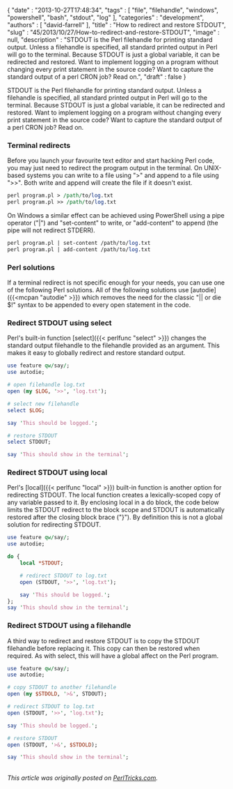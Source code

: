 {
   "date" : "2013-10-27T17:48:34",
   "tags" : [
      "file",
      "filehandle",
      "windows",
      "powershell",
      "bash",
      "stdout",
      "log"
   ],
   "categories" : "development",
   "authors" : [
      "david-farrell"
   ],
   "title" : "How to redirect and restore STDOUT",
   "slug" : "45/2013/10/27/How-to-redirect-and-restore-STDOUT",
   "image" : null,
   "description" : "STDOUT is the Perl filehandle for printing standard output. Unless a filehandle is specified, all standard printed output in Perl will go to the terminal. Because STDOUT is just a global variable, it can be redirected and restored. Want to implement logging on a program without changing every print statement in the source code? Want to capture the standard output of a perl CRON job? Read on.",
   "draft" : false
}


STDOUT is the Perl filehandle for printing standard output. Unless a filehandle is specified, all standard printed output in Perl will go to the terminal. Because STDOUT is just a global variable, it can be redirected and restored. Want to implement logging on a program without changing every print statement in the source code? Want to capture the standard output of a perl CRON job? Read on.

### Terminal redirects

Before you launch your favourite text editor and start hacking Perl code, you may just need to redirect the program output in the terminal. On UNIX-based systems you can write to a file using "\>" and append to a file using "\>\>". Both write and append will create the file if it doesn't exist.

```perl
perl program.pl > /path/to/log.txt
perl program.pl >> /path/to/log.txt
```

On Windows a similar effect can be achieved using PowerShell using a pipe operator ("|") and "set-content" to write, or "add-content" to append (the pipe will not redirect STDERR).

```perl
perl program.pl | set-content /path/to/log.txt
perl program.pl | add-content /path/to/log.txt
```

### Perl solutions

If a terminal redirect is not specific enough for your needs, you can use one of the following Perl solutions. All of the following solutions use [autodie]({{<mcpan "autodie" >}}) which removes the need for the classic "|| or die $!" syntax to be appended to every open statement in the code.

### Redirect STDOUT using select

Perl's built-in function [select]({{< perlfunc "select" >}}) changes the standard output filehandle to the filehandle provided as an argument. This makes it easy to globally redirect and restore standard output.

```perl
use feature qw/say/;
use autodie;

# open filehandle log.txt
open (my $LOG, '>>', 'log.txt');

# select new filehandle
select $LOG;

say 'This should be logged.';

# restore STDOUT
select STDOUT;

say 'This should show in the terminal';
```

### Redirect STDOUT using local

Perl's [local]({{< perlfunc "local" >}}) built-in function is another option for redirecting STDOUT. The local function creates a lexically-scoped copy of any variable passed to it. By enclosing local in a do block, the code below limits the STDOUT redirect to the block scope and STDOUT is automatically restored after the closing block brace ("}"). By definition this is not a global solution for redirecting STDOUT.

```perl
use feature qw/say/;
use autodie;

do {
    local *STDOUT;

    # redirect STDOUT to log.txt
    open (STDOUT, '>>', 'log.txt');

    say 'This should be logged.';
};
say 'This should show in the terminal';
```

### Redirect STDOUT using a filehandle

A third way to redirect and restore STDOUT is to copy the STDOUT filehandle before replacing it. This copy can then be restored when required. As with select, this will have a global affect on the Perl program.

```perl
use feature qw/say/;
use autodie;

# copy STDOUT to another filehandle
open (my $STDOLD, '>&', STDOUT);

# redirect STDOUT to log.txt
open (STDOUT, '>>', 'log.txt');

say 'This should be logged.';

# restore STDOUT
open (STDOUT, '>&', $STDOLD);

say 'This should show in the terminal';
```

\
*This article was originally posted on [PerlTricks.com](http://perltricks.com).*
